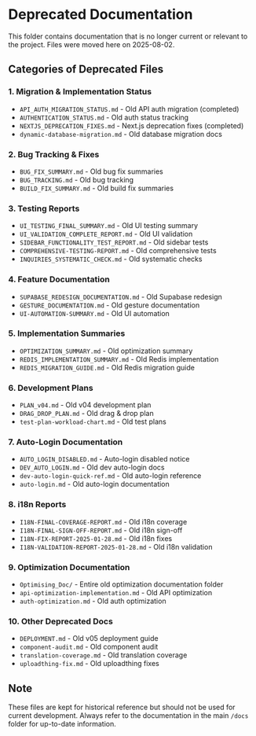 # Deprecated Documentation

This folder contains documentation that is no longer current or relevant to the project. Files were moved here on 2025-08-02.

## Categories of Deprecated Files

### 1. Migration & Implementation Status
- `API_AUTH_MIGRATION_STATUS.md` - Old API auth migration (completed)
- `AUTHENTICATION_STATUS.md` - Old auth status tracking
- `NEXTJS_DEPRECATION_FIXES.md` - Next.js deprecation fixes (completed)
- `dynamic-database-migration.md` - Old database migration docs

### 2. Bug Tracking & Fixes
- `BUG_FIX_SUMMARY.md` - Old bug fix summaries
- `BUG_TRACKING.md` - Old bug tracking
- `BUILD_FIX_SUMMARY.md` - Old build fix summaries

### 3. Testing Reports
- `UI_TESTING_FINAL_SUMMARY.md` - Old UI testing summary
- `UI_VALIDATION_COMPLETE_REPORT.md` - Old UI validation
- `SIDEBAR_FUNCTIONALITY_TEST_REPORT.md` - Old sidebar tests
- `COMPREHENSIVE-TESTING-REPORT.md` - Old comprehensive tests
- `INQUIRIES_SYSTEMATIC_CHECK.md` - Old systematic checks

### 4. Feature Documentation
- `SUPABASE_REDESIGN_DOCUMENTATION.md` - Old Supabase redesign
- `GESTURE_DOCUMENTATION.md` - Old gesture documentation
- `UI-AUTOMATION-SUMMARY.md` - Old UI automation

### 5. Implementation Summaries
- `OPTIMIZATION_SUMMARY.md` - Old optimization summary
- `REDIS_IMPLEMENTATION_SUMMARY.md` - Old Redis implementation
- `REDIS_MIGRATION_GUIDE.md` - Old Redis migration guide

### 6. Development Plans
- `PLAN_v04.md` - Old v04 development plan
- `DRAG_DROP_PLAN.md` - Old drag & drop plan
- `test-plan-workload-chart.md` - Old test plans

### 7. Auto-Login Documentation
- `AUTO_LOGIN_DISABLED.md` - Auto-login disabled notice
- `DEV_AUTO_LOGIN.md` - Old dev auto-login docs
- `dev-auto-login-quick-ref.md` - Old auto-login reference
- `auto-login.md` - Old auto-login documentation

### 8. i18n Reports
- `I18N-FINAL-COVERAGE-REPORT.md` - Old i18n coverage
- `I18N-FINAL-SIGN-OFF-REPORT.md` - Old i18n sign-off
- `I18N-FIX-REPORT-2025-01-28.md` - Old i18n fixes
- `I18N-VALIDATION-REPORT-2025-01-28.md` - Old i18n validation

### 9. Optimization Documentation
- `Optimising_Doc/` - Entire old optimization documentation folder
- `api-optimization-implementation.md` - Old API optimization
- `auth-optimization.md` - Old auth optimization

### 10. Other Deprecated Docs
- `DEPLOYMENT.md` - Old v05 deployment guide
- `component-audit.md` - Old component audit
- `translation-coverage.md` - Old translation coverage
- `uploadthing-fix.md` - Old uploadthing fixes

## Note
These files are kept for historical reference but should not be used for current development. Always refer to the documentation in the main `/docs` folder for up-to-date information.